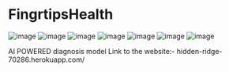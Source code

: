 # FingrtipsHealth

![image](https://user-images.githubusercontent.com/56201849/141679377-e615c550-a253-41ad-a931-4f6037aeae05.png)
![image](https://user-images.githubusercontent.com/56201849/141679439-a0d869e8-8b9f-43f0-ad48-a6e89041e308.png)
![image](https://user-images.githubusercontent.com/56201849/141679679-8f9b43b2-5e83-4ce7-9c60-f2d930f8ac21.png)
![image](https://user-images.githubusercontent.com/56201849/141679712-8cd15853-8eeb-4baf-91e9-8247a8f1b218.png)
![image](https://user-images.githubusercontent.com/56201849/141679731-0db8d33f-16d9-4a63-b8c5-ebc5a3b52e65.png)
![image](https://user-images.githubusercontent.com/56201849/141679751-ef6387dc-4b5d-430c-a71b-f8a64864d2f5.png)
![image](https://user-images.githubusercontent.com/56201849/141679775-3491d97c-e346-4aa5-8df5-daac2bd69310.png)


AI POWERED diagnosis model
Link to the website:-
hidden-ridge-70286.herokuapp.com/
